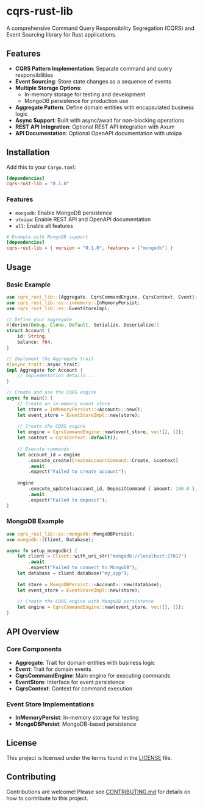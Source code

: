# cqrs-rust-lib

A comprehensive Command Query Responsibility Segregation (CQRS) and Event Sourcing library for Rust applications.

## Features

- **CQRS Pattern Implementation**: Separate command and query responsibilities
- **Event Sourcing**: Store state changes as a sequence of events
- **Multiple Storage Options**:
  - In-memory storage for testing and development
  - MongoDB persistence for production use
- **Aggregate Pattern**: Define domain entities with encapsulated business logic
- **Async Support**: Built with async/await for non-blocking operations
- **REST API Integration**: Optional REST API integration with Axum
- **API Documentation**: Optional OpenAPI documentation with utoipa

## Installation

Add this to your `Cargo.toml`:

```toml
[dependencies]
cqrs-rust-lib = "0.1.0"
```

### Features

- `mongodb`: Enable MongoDB persistence
- `utoipa`: Enable REST API and OpenAPI documentation
- `all`: Enable all features

```toml
# Example with MongoDB support
[dependencies]
cqrs-rust-lib = { version = "0.1.0", features = ["mongodb"] }
```

## Usage

### Basic Example

```rust
use cqrs_rust_lib::{Aggregate, CqrsCommandEngine, CqrsContext, Event};
use cqrs_rust_lib::es::inmemory::InMemoryPersist;
use cqrs_rust_lib::es::EventStoreImpl;

// Define your aggregate
#[derive(Debug, Clone, Default, Serialize, Deserialize)]
struct Account {
    id: String,
    balance: f64,
}

// Implement the Aggregate trait
#[async_trait::async_trait]
impl Aggregate for Account {
    // Implementation details...
}

// Create and use the CQRS engine
async fn main() {
    // Create an in-memory event store
    let store = InMemoryPersist::<Account>::new();
    let event_store = EventStoreImpl::new(store);
    
    // Create the CQRS engine
    let engine = CqrsCommandEngine::new(event_store, vec![], ());
    let context = CqrsContext::default();
    
    // Execute commands
    let account_id = engine
        .execute_create(CreateAccountCommand::Create, &context)
        .await
        .expect("Failed to create account");
        
    engine
        .execute_update(&account_id, DepositCommand { amount: 100.0 }, &context)
        .await
        .expect("Failed to deposit");
}
```

### MongoDB Example

```rust
use cqrs_rust_lib::es::mongodb::MongoDBPersist;
use mongodb::{Client, Database};

async fn setup_mongodb() {
    let client = Client::with_uri_str("mongodb://localhost:27017")
        .await
        .expect("Failed to connect to MongoDB");
    let database = client.database("my_app");
    
    let store = MongoDBPersist::<Account>::new(database);
    let event_store = EventStoreImpl::new(store);
    
    // Create the CQRS engine with MongoDB persistence
    let engine = CqrsCommandEngine::new(event_store, vec![], ());
}
```

## API Overview

### Core Components

- **Aggregate**: Trait for domain entities with business logic
- **Event**: Trait for domain events
- **CqrsCommandEngine**: Main engine for executing commands
- **EventStore**: Interface for event persistence
- **CqrsContext**: Context for command execution

### Event Store Implementations

- **InMemoryPersist**: In-memory storage for testing
- **MongoDBPersist**: MongoDB-based persistence

## License

This project is licensed under the terms found in the [LICENSE](LICENSE) file.

## Contributing

Contributions are welcome! Please see [CONTRIBUTING.md](CONTRIBUTING.md) for details on how to contribute to this project.